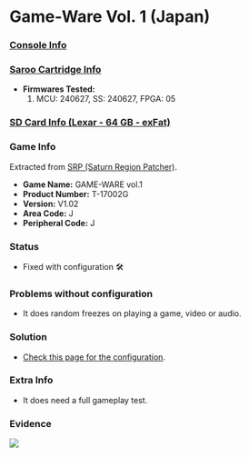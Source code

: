 # Game-Ware Vol. 1 (Japan)

### [Console Info](../../../../Info/Consoles/VA13/README.md)

### [Saroo Cartridge Info](../../../../Info/Cartridges/RetroGameParadiseStore/1.32F/README.md)

- <b>Firmwares Tested:</b>
  1. MCU: 240627, SS: 240627, FPGA: 05

### [SD Card Info (Lexar - 64 GB - exFat)](../../../../Info/SdCards/Lexar/64GB/exfat/README.md)

### Game Info

Extracted from [SRP (Saturn Region Patcher)](https://segaxtreme.net/resources/saturn-region-patcher.81/download).

- <b>Game Name:</b> GAME-WARE vol.1
- <b>Product Number:</b> T-17002G
- <b>Version:</b> V1.02
- <b>Area Code:</b> J
- <b>Peripheral Code:</b> J

### Status

- Fixed with configuration :hammer_and_wrench:

### Problems without configuration

- It does random freezes on playing a game, video or audio.

### Solution

- [Check this page for the configuration](https://github.com/williamdsw/saroo-configuration-list/blob/master/J/T-17002G/README.md).

### Extra Info

- It does need a full gameplay test.

### Evidence

[![](https://img.youtube.com/vi/A1Wiu7fidYw/0.jpg)](https://www.youtube.com/watch?v=A1Wiu7fidYw)
